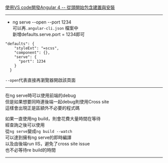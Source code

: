 [使用VS code開發Angular 4 -- 從頭開始包含建置與安裝](https://blog.johnwu.cc/article/angular-4-%E6%95%99%E5%AD%B8-%E5%BE%9E%E9%A0%AD%E9%96%8B%E5%A7%8B.html)

---

* ng serve --open --port 1234  
可以再`.angular-cli.json` 檔案中  
新增defaults.serve.port = 1234即可  
```
"defaults": {
    "styleExt": "=scss",
    "component": {},
    "serve": {
      "port": 1234  
    }
  }
```

`--open`代表直接再瀏覽器開啟該頁面

---

在ng serve時可以使用前端的debug  
但是如果想要同時連後端一起debug則使用Cross site  
這樣會出現正是區額外不必要的程式碼  

如果一直使用ng build，則會花費大量時間在等待  
經查詢之後可以使用  
從`ng serve`變成`ng build --watch`  
可以達到擁有ng serve的即時編譯  
以及由後端run IIS，避免了cross site issue  
也不必等待re build的時間  

---
